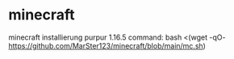 # minecraft
minecraft installierung purpur 1.16.5
command:
bash <(wget -qO- https://github.com/MarSter123/minecraft/blob/main/mc.sh)
